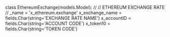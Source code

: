 class EthereumExchange(models.Model): 
//
// ETHEREUM EXCHANGE RATE
//
_name = 'x_ethereum.exchange'
x_exchange_name = fields.Char(string='EXCHANGE RATE NAME') 
x_accountID = fields.Char(string='ACCOUNT CODE')
x_token10 = fields.Char(string='TOKEN CODE')
